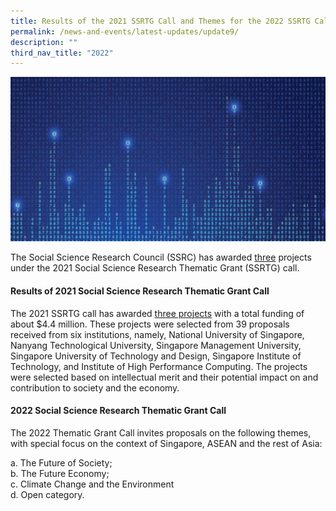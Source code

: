 ```yaml
---
title: Results of the 2021 SSRTG Call and Themes for the 2022 SSRTG Call
permalink: /news-and-events/latest-updates/update9/
description: ""
third_nav_title: "2022"
---
```

![](/images/updates5.jpg)

The Social Science Research Council (SSRC) has awarded  [three](https://staging.d2ih14cxifahz0.amplifyapp.com/grant-recipients/2021/ssrtg2021/) projects under the 2021 Social Science Research Thematic Grant (SSRTG) call.

#### **Results of 2021 Social Science Research Thematic Grant Call**
The 2021 SSRTG call has awarded [three projects](https://staging.d2ih14cxifahz0.amplifyapp.com/grant-recipients/2021/ssrtg2021/) with a total funding of about $4.4 million. These projects were selected from 39 proposals received from six institutions, namely, National University of Singapore, Nanyang Technological University, Singapore Management University, Singapore University of Technology and Design, Singapore Institute of Technology, and Institute of High Performance Computing. The projects were selected based on intellectual merit and their potential impact on and contribution to society and the economy.

#### **2022 Social Science Research Thematic Grant Call**

The 2022 Thematic Grant Call invites proposals on the following themes, with special focus on the context of Singapore, ASEAN and the rest of Asia:

 a\. The Future of Society;<br>
 b\. The Future Economy;<br>
 c\. Climate Change and the Environment<br>
 d\. Open category.